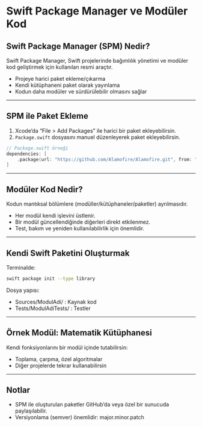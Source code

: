# Swift Package Manager ve Modüler Kod

## Swift Package Manager (SPM) Nedir?
Swift Package Manager, Swift projelerinde bağımlılık yönetimi ve modüler kod geliştirmek için kullanılan resmi araçtır.

- Projeye harici paket ekleme/çıkarma
- Kendi kütüphaneni paket olarak yayınlama
- Kodun daha modüler ve sürdürülebilir olmasını sağlar

---

## SPM ile Paket Ekleme
1. Xcode’da “File > Add Packages” ile harici bir paket ekleyebilirsin.
2. `Package.swift` dosyasını manuel düzenleyerek paket ekleyebilirsin.

```swift
// Package.swift örneği
dependencies: [
    .package(url: "https://github.com/Alamofire/Alamofire.git", from: "5.0.0")
]
```

---

## Modüler Kod Nedir?
Kodun mantıksal bölümlere (modüller/kütüphaneler/paketler) ayrılmasıdır.
- Her modül kendi işlevini üstlenir.
- Bir modül güncellendiğinde diğerleri direkt etkilenmez.
- Test, bakım ve yeniden kullanılabilirlik için önemlidir.

---

## Kendi Swift Paketini Oluşturmak

Terminalde:
```sh
swift package init --type library
```

Dosya yapısı:
- Sources/ModulAdi/ : Kaynak kod
- Tests/ModulAdiTests/ : Testler

---

## Örnek Modül: Matematik Kütüphanesi

Kendi fonksiyonlarını bir modül içinde tutabilirsin:
- Toplama, çarpma, özel algoritmalar
- Diğer projelerde tekrar kullanabilirsin

---

## Notlar
- SPM ile oluşturulan paketler GitHub’da veya özel bir sunucuda paylaşılabilir.
- Versiyonlama (semver) önemlidir: major.minor.patch
